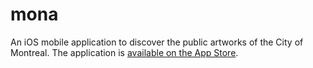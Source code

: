 # mona
An iOS mobile application to discover the public artworks of the City of Montreal.
The application is [available on the App Store](https://apps.apple.com/ca/app/MONA/id1462822498?l=en).
